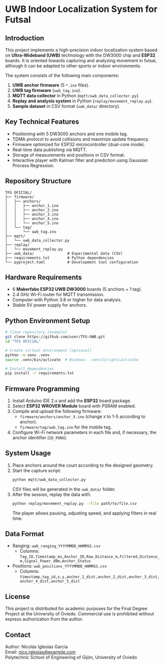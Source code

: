 UWB Indoor Localization System for Futsal
==========================================

Introduction
------------
This project implements a high-precision indoor localization system based on **Ultra-Wideband (UWB)** technology with the DW3000 chip and **ESP32** boards. It is oriented towards capturing and analyzing movement in futsal, although it can be adapted to other sports or indoor environments.

The system consists of the following main components:

1. **UWB anchor firmware** (5 `*.ino` files).  
2. **UWB tag firmware** (`uwb_tag.ino`).  
3. **MQTT data collector** in Python (`mqtt/uwb_data_collector.py`).  
4. **Replay and analysis system** in Python (`replay/movement_replay.py`).  
5. **Sample dataset** in CSV format (`uwb_data/` directory).

Key Technical Features
---------------------
* Positioning with 5 DW3000 anchors and one mobile tag.  
* TDMA protocol to avoid collisions and maximize update frequency.  
* Firmware optimized for ESP32 microcontroller (dual-core mode).  
* Real-time data publishing via MQTT.  
* Storage of measurements and positions in CSV format.  
* Interactive player with Kalman filter and prediction using Gaussian Process Regression.

Repository Structure
-------------------
```
TFG OFICIAL/
├── firmware/
│   ├── anchors/
│   │   ├── anchor_1.ino
│   │   ├── anchor_2.ino
│   │   ├── anchor_3.ino
│   │   ├── anchor_4.ino
│   │   └── anchor_5.ino
│   └── tag/
│       └── uwb_tag.ino
├── mqtt/
│   └── uwb_data_collector.py
├── replay/
│   └── movement_replay.py
├── uwb_data/               # Experimental data (CSV)
├── requirements.txt        # Python dependencies
└── pyproject.toml          # Development tool configuration
```

Hardware Requirements
--------------------
* 6 **Makerfabs ESP32 UWB DW3000** boards (5 anchors + 1 tag).  
* 2.4 GHz Wi-Fi router for MQTT transmission.  
* Computer with Python 3.8 or higher for data analysis.  
* Stable 5V power supply for anchors.

Python Environment Setup
------------------------
```bash
# Clone repository (example)
git clone https://github.com/user/TFG-UWB.git
cd "TFG OFICIAL"

# Create virtual environment (optional)
python -m venv .venv
source .venv/bin/activate  # Windows: .venv\Scripts\activate

# Install dependencies
pip install -r requirements.txt
```

Firmware Programming
--------------------
1. Install Arduino IDE 2.x and add the **ESP32** board package.  
2. Select **ESP32 WROVER Module** board with PSRAM enabled.  
3. Compile and upload the following firmware:
   * `firmware/anchors/anchor_X.ino` (change `X` to 1-5 according to anchor).  
   * `firmware/tag/uwb_tag.ino` for the mobile tag.
4. Configure Wi-Fi network parameters in each file and, if necessary, the anchor identifier (`ID_PONG`).

System Usage
------------
1. Place anchors around the court according to the designed geometry.  
2. Start the capture script:
   ```bash
   python mqtt/uwb_data_collector.py
   ```
   CSV files will be generated in the `uwb_data/` folder.
3. After the session, replay the data with:
   ```bash
   python replay/movement_replay.py --file path/to/file.csv
   ```
   The player allows pausing, adjusting speed, and applying filters in real time.

Data Format
-----------
* Ranging: `uwb_ranging_YYYYMMDD_HHMMSS.csv`  
  * Columns: `Tag_ID,Timestamp_ms,Anchor_ID,Raw_Distance_m,Filtered_Distance_m,Signal_Power_dBm,Anchor_Status`
* Positions: `uwb_positions_YYYYMMDD_HHMMSS.csv`  
  * Columns: `timestamp,tag_id,x,y,anchor_1_dist,anchor_2_dist,anchor_3_dist,anchor_4_dist,anchor_5_dist`

License
-------
This project is distributed for academic purposes for the Final Degree Project at the University of Oviedo. Commercial use is prohibited without express authorization from the author.

Contact
-------
Author: Nicolás Iglesias García  
Email: nico.iglesias@example.com  
Polytechnic School of Engineering of Gijón, University of Oviedo